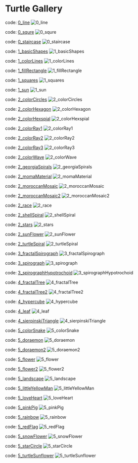 # Turtle Gallery

code: [0_line](codes/0_line.py)
![0_line](images/0_line.png)

code: [0_squre](codes/0_squre.py)
![0_squre](images/0_squre.png)

code: [0_staircase](codes/0_staircase.py)
![0_staircase](images/0_staircase.png)

code: [1_basicShapes](codes/1_basicShapes.py)
![1_basicShapes](images/1_basicShapes.png)

code: [1_colorLines](codes/1_colorLines.py)
![1_colorLines](images/1_colorLines.png)

code: [1_fillRectangle](codes/1_fillRectangle.py)
![1_fillRectangle](images/1_fillRectangle.png)

code: [1_squares](codes/1_squares.py)
![1_squares](images/1_squares.png)

code: [1_sun](codes/1_sun.py)
![1_sun](images/1_sun.png)

code: [2_colorCircles](codes/2_colorCircles.py)
![2_colorCircles](images/2_colorCircles.png)

code: [2_colorHexagon](codes/2_colorHexagon.py)
![2_colorHexagon](images/2_colorHexagon.png)

code: [2_colorHexspial](codes/2_colorHexspial.py)
![2_colorHexspial](images/2_colorHexspial.png)

code: [2_colorRay1](codes/2_colorRay1.py)
![2_colorRay1](images/2_colorRay1.png)

code: [2_colorRay2](codes/2_colorRay2.py)
![2_colorRay2](images/2_colorRay2.png)

code: [2_colorRay3](codes/2_colorRay3.py)
![2_colorRay3](images/2_colorRay3.png)

code: [2_colorWave](codes/2_colorWave.py)
![2_colorWave](images/2_colorWave.png)

code: [2_georgiaSpirals](codes/2_georgiaSpirals.py)
![2_georgiaSpirals](images/2_georgiaSpirals.png)

code: [2_momaMaterial](codes/2_momaMaterial.py)
![2_momaMaterial](images/2_momaMaterial.png)

code: [2_moroccanMosaic](codes/2_moroccanMosaic.py)
![2_moroccanMosaic](images/2_moroccanMosaic.png)

code: [2_moroccanMosaic2](codes/2_moroccanMosaic2.py)
![2_moroccanMosaic2](images/2_moroccanMosaic2.png)

code: [2_race](codes/2_race.py)
![2_race](images/2_race.png)

code: [2_shellSpiral](codes/2_shellSpiral.py)
![2_shellSpiral](images/2_shellSpiral.png)

code: [2_stars](codes/2_stars.py)
![2_stars](images/2_stars.png)

code: [2_sunFlower](codes/2_sunFlower.py)
![2_sunFlower](images/2_sunFlower.png)

code: [2_turtleSpiral](codes/2_turtleSpiral.py)
![2_turtleSpiral](images/2_turtleSpiral.png)

code: [3_fractalSpirograph](codes/3_fractalSpirograph.py)
![3_fractalSpirograph](images/3_fractalSpirograph.png)

code: [3_spirograph](codes/3_spirograph.py)
![3_spirograph](images/3_spirograph.png)

code: [3_spirographHypotrochoid](codes/3_spirographHypotrochoid.py)
![3_spirographHypotrochoid](images/3_spirographHypotrochoid.png)

code: [4_fractalTree](codes/4_fractalTree.py)
![4_fractalTree](images/4_fractalTree.png)

code: [4_fractalTree2](codes/4_fractalTree2.py)
![4_fractalTree2](images/4_fractalTree2.png)

code: [4_hypercube](codes/4_hypercube.py)
![4_hypercube](images/4_hypercube.png)

code: [4_leaf](codes/4_leaf.py)
![4_leaf](images/4_leaf.png)

code: [4_sierpinskiTriangle](codes/4_sierpinskiTriangle.py)
![4_sierpinskiTriangle](images/4_sierpinskiTriangle.png)

code: [5_colorSnake](codes/5_colorSnake.py)
![5_colorSnake](images/5_colorSnake.png)

code: [5_doraemon](codes/5_doraemon.py)
![5_doraemon](images/5_doraemon.png)

code: [5_doraemon2](codes/5_doraemon2.py)
![5_doraemon2](images/5_doraemon2.png)

code: [5_flower](codes/5_flower.py)
![5_flower](images/5_flower.png)

code: [5_flower2](codes/5_flower2.py)
![5_flower2](images/5_flower2.png)

code: [5_landscape](codes/5_landscape.py)
![5_landscape](images/5_landscape.png)

code: [5_littleYellowMan](codes/5_littleYellowMan.py)
![5_littleYellowMan](images/5_littleYellowMan.png)

code: [5_loveHeart](codes/5_loveHeart.py)
![5_loveHeart](images/5_loveHeart.png)

code: [5_pinkPig](codes/5_pinkPig.py)
![5_pinkPig](images/5_pinkPig.png)

code: [5_rainbow](codes/5_rainbow.py)
![5_rainbow](images/5_rainbow.png)

code: [5_redFlag](codes/5_redFlag.py)
![5_redFlag](images/5_redFlag.png)

code: [5_snowFlower](codes/5_snowFlower.py)
![5_snowFlower](images/5_snowFlower.png)

code: [5_starCircle](codes/5_starCircle.py)
![5_starCircle](images/5_starCircle.png)

code: [5_turtleSunflower](codes/5_turtleSunflower.py)
![5_turtleSunflower](images/5_turtleSunflower.png)


